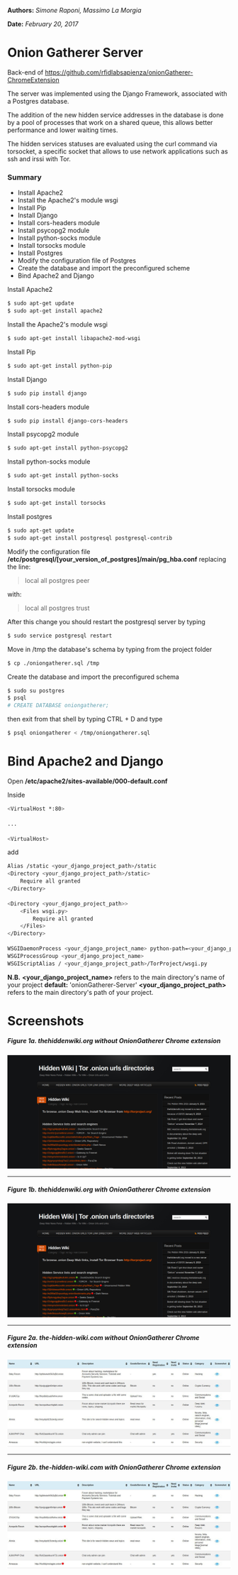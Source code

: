 **Authors:** *Simone Raponi, Massimo La Morgia*

**Date:**   *February 20, 2017*

# Onion Gatherer Server

Back-end of https://github.com/rfidlabsapienza/onionGatherer-ChromeExtension

The server was implemented using the Django Framework, associated with a Postgres database.

The addition of the new hidden service addresses in the database is done by a pool of processes that work on a shared queue, this allows better performance and lower waiting times.

The hidden services statuses are evaluated using the curl command via torsocket, a specific socket that allows to use network applications such as ssh and irssi with Tor.

### Summary

  - Install Apache2
  - Install the Apache2's module wsgi
  - Install Pip
  - Install Django
  - Install cors-headers module
  - Install psycopg2 module
  - Install python-socks module
  - Install torsocks module
  - Install Postgres
  - Modify the configuration file of Postgres
  - Create the database and import the preconfigured scheme
  - Bind Apache2 and Django

Install Apache2
```sh
$ sudo apt-get update
$ sudo apt-get install apache2
```

Install the Apache2's module wsgi
```sh
$ sudo apt-get install libapache2-mod-wsgi
```

Install Pip
```sh
$ sudo apt-get install python-pip
```

Install Django
```sh
$ sudo pip install django
```

Install cors-headers module
```sh
$ sudo pip install django-cors-headers
```

Install psycopg2 module
```sh
$ sudo apt-get install python-psycopg2
```

Install python-socks module
```sh
$ sudo apt-get install python-socks
```

Install torsocks module
```sh
$ sudo apt-get install torsocks
```

Install postgres
```sh
$ sudo apt-get update
$ sudo apt-get install postgresql postgresql-contrib
```

Modify the configuration file **/etc/postgresql/[your_version_of_postgres]/main/pg_hba.conf** replacing the line: 

> local all postgres peer

with: 

> local all postgres trust

After this change you should restart the postgresql server by typing
```sh
$ sudo service postgresql restart
```

Move in /tmp the database's schema by typing from the project folder 
```sh
$ cp ./oniongatherer.sql /tmp
```

Create the database and import the preconfigured schema
```sh
$ sudo su postgres
$ psql
# CREATE DATABASE oniongatherer;
```

then exit from that shell by typing CTRL + D and type

```sh
$ psql oniongatherer < /tmp/oniongatherer.sql
```

# Bind Apache2 and Django
Open **/etc/apache2/sites-available/000-default.conf**

Inside
```sh
<VirtualHost *:80>

...

<VirtualHost>
```
add

```sh
Alias /static <your_django_project_path>/static
<Directory <your_django_project_path>/static>
    Require all granted
</Directory>

<Directory <your_django_project_path>>
    <Files wsgi.py>
        Require all granted
    </Files>
</Directory>

WSGIDaemonProcess <your_django_project_name> python-path=<your_django_project_path>:<your_django_project_path>/onionGathererEnv/lib/python2.7/sites-packages
WSGIProcessGroup <your_django_project_name>
WSGIScriptAlias / <your_django_project_path>/TorProject/wsgi.py
```

**N.B.**
**<your_django_project_name>** refers to the main directory's name of your project
**default:** 'onionGatherer-Server'
**<your_django_project_path>** refers to the main directory's path of your project.

# Screenshots

##### Figure 1a. thehiddenwiki.org without OnionGatherer Chrome extension
![Screenshot without plugin](figures/image1withoutplugin.png)
_________________________________________________________________________

##### Figure 1b. thehiddenwiki.org with OnionGatherer Chrome extension
![Screenshot with plugin](figures/image1withplugin.png)
_________________________________________________________________________

##### Figure 2a. the-hidden-wiki.com without OnionGatherer Chrome extension
![Screenshot without plugin](figures/image2withoutplugin.jpeg)
_________________________________________________________________________

##### Figure 2b. the-hidden-wiki.com with OnionGatherer Chrome extension
![Screenshot with plugin](figures/image2withplugin.jpeg)